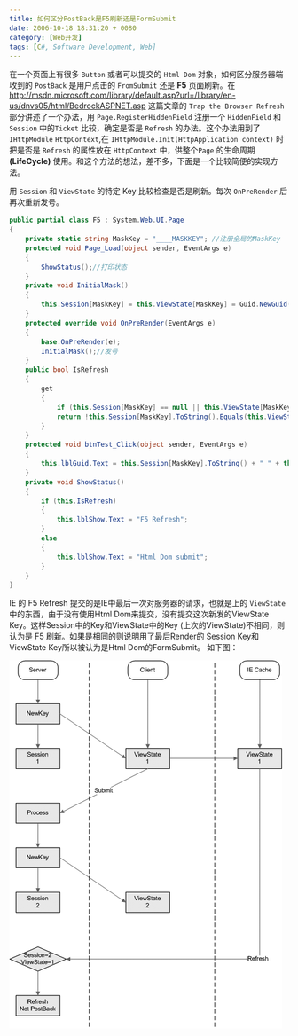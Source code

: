 ```yaml
---
title: 如何区分PostBack是F5刷新还是FormSubmit
date: 2006-10-18 18:31:20 + 0080
category: [Web开发]
tags: [C#, Software Development, Web]
---
```


在一个页面上有很多 `Button` 或者可以提交的 `Html Dom` 对象，如何区分服务器端收到的 `PostBack` 是用户点击的 `FromSubmit` 还是 **F5** 页面刷新。在 http://msdn.microsoft.com/library/default.asp?url=/library/en-us/dnvs05/html/BedrockASPNET.asp 这篇文章的 `Trap the Browser Refresh` 部分讲述了一个办法，用 `Page.RegisterHiddenField` 注册一个 `HiddenField` 和 `Session` 中的`Ticket` 比较，确定是否是 `Refresh` 的办法。这个办法用到了 `IHttpModule` `HttpContext`,在 `IHttpModule.Init(HttpApplication context)` 时把是否是 `Refresh` 的属性放在 `HttpContext` 中，供整个`Page` 的生命周期 **(LifeCycle)** 使用。和这个方法的想法，差不多，下面是一个比较简便的实现方法。  

用 `Session` 和 `ViewState` 的特定 Key 比较检查是否是刷新。每次 `OnPreRender` 后再次重新发号。  

```c#
public partial class F5 : System.Web.UI.Page  
{  
    private static string MaskKey = "____MASKKEY"; //注册全局的MaskKey 
    protected void Page_Load(object sender, EventArgs e)  
    {  
        ShowStatus();//打印状态 
    }  
    private void InitialMask()  
    {  
        this.Session[MaskKey] = this.ViewState[MaskKey] = Guid.NewGuid().ToString();//重新发号 给Session 和 ViewState 新的Guid Session在服务器端标志 ViewState放在客户端标志 
    }  
    protected override void OnPreRender(EventArgs e)  
    {  
        base.OnPreRender(e); 
        InitialMask();//发号 
    }  
    public bool IsRefresh  
    {  
        get  
        {  
            if (this.Session[MaskKey] == null || this.ViewState[MaskKey] == null) return false;  
            return !this.Session[MaskKey].ToString().Equals(this.ViewState[MaskKey].ToString());//检查Key是否相同  
        }  
    }  
    protected void btnTest_Click(object sender, EventArgs e)  
    {  
        this.lblGuid.Text = this.Session[MaskKey].ToString() + " " + this.ViewState[MaskKey].ToString();//打印Key 
    }  
    private void ShowStatus()  
    {  
        if (this.IsRefresh)  
        {  
            this.lblShow.Text = "F5 Refresh"; 
        }
        else  
        {  
            this.lblShow.Text = "Html Dom submit"; 
        }
    }
}
```

IE 的 F5 Refresh 提交的是IE中最后一次对服务器的请求，也就是上的 `ViewState` 中的东西，由于没有使用Html Dom来提交，没有提交这次新发的ViewState Key。这样Session中的Key和ViewState中的Key (上次的ViewState)不相同，则认为是 F5 刷新。如果是相同的则说明用了最后Render的 Session Key和ViewState Key所以被认为是Html Dom的FormSubmit。 如下图：  

![Flow Chart](/assets/attachments/2006/10/18_183101_a8zdF5Problem.gif)
